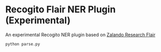 # Recogito Flair NER Plugin (Experimental)

An experimental Recogito NER plugin based on 
[Zalando Research Flair](https://github.com/zalandoresearch/flair)

```
python parse.py
```

